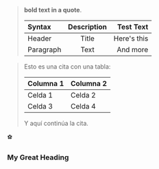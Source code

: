 > **bold text in a quote**.
>
> | Syntax      | Description | Test Text     |
> | :---        |    :----:   |          ---: |
> | Header      | Title       | Here's this   |
> | Paragraph   | Text        | And more      |


> Esto es una cita con una tabla:
>
> | Columna 1 | Columna 2 |
> |-----------|-----------|
> | Celda 1   | Celda 2   |
> | Celda 3   | Celda 4   |
>
> Y aquí continúa la cita.

:soccer: 

<h3 id="custom-id">My Great Heading</h3>

